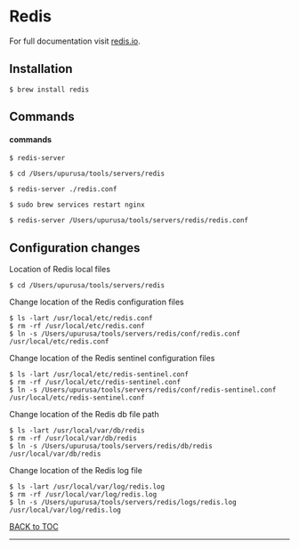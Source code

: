 # Redis

For full documentation visit [redis.io](https://redis.io/).

## Installation

    $ brew install redis

## Commands

#### commands

`$ redis-server`

`$ cd /Users/upurusa/tools/servers/redis`

`$ redis-server ./redis.conf`

`$ sudo brew services restart nginx`

`$ redis-server /Users/upurusa/tools/servers/redis/redis.conf`


## Configuration changes

Location of Redis local files
    
	$ cd /Users/upurusa/tools/servers/redis

Change location of the Redis configuration files
    
	$ ls -lart /usr/local/etc/redis.conf
	$ rm -rf /usr/local/etc/redis.conf
	$ ln -s /Users/upurusa/tools/servers/redis/conf/redis.conf /usr/local/etc/redis.conf

Change location of the Redis sentinel configuration files
    
	$ ls -lart /usr/local/etc/redis-sentinel.conf
	$ rm -rf /usr/local/etc/redis-sentinel.conf
	$ ln -s /Users/upurusa/tools/servers/redis/conf/redis-sentinel.conf /usr/local/etc/redis-sentinel.conf

Change location of the Redis db file path

	$ ls -lart /usr/local/var/db/redis
	$ rm -rf /usr/local/var/db/redis
	$ ln -s /Users/upurusa/tools/servers/redis/db/redis /usr/local/var/db/redis

Change location of the Redis log file

	$ ls -lart /usr/local/var/log/redis.log
	$ rm -rf /usr/local/var/log/redis.log
	$ ln -s /Users/upurusa/tools/servers/redis/logs/redis.log /usr/local/var/log/redis.log


[BACK to TOC](./../README.md)

----------